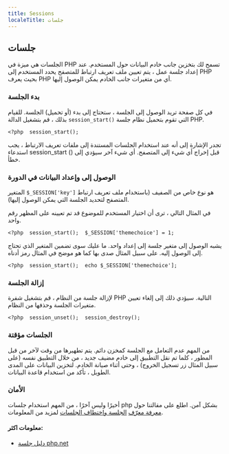 ```yaml
---
title: Sessions
localeTitle: جلسات
---
```

## جلسات

الجلسات هي ميزة في PHP تسمح لك بتخزين جانب خادم البيانات حول المستخدم. عند إعداد جلسة عمل ، يتم تعيين ملف تعريف ارتباط للمتصفح يحدد المستخدم إلى PHP بحيث يعرف PHP أي من متغيرات جانب الخادم يمكن الوصول إليها.

### بدء الجلسة

في كل صفحة تريد الوصول إلى الجلسة ، ستحتاج إلى بدء (أو تحميل) الجلسة. للقيام بذلك ، قم بتشغيل الدالة `session_start()` التي تقوم بتحميل نظام جلسة PHP.

 `<?php 
 session_start(); 
` 

تجدر الإشارة إلى أنه عند استخدام الجلسات المستندة إلى ملفات تعريف الارتباط ، يجب استدعاء session\_start () قبل إخراج أي شيء إلى المتصفح. أي شيء آخر سيؤدي إلى خطأ.

### الوصول إلى وإعداد البيانات في الدورة

المتغير `$_SESSION['key']` هو نوع خاص من الصفيف (باستخدام ملف تعريف ارتباط المتصفح لتحديد الجلسة التي يمكن الوصول إليها).

في المثال التالي ، ترى أن اختيار المستخدم للموضوع قد تم تعيينه على المظهر رقم واحد.

 `<?php 
 session_start(); 
 $_SESSION['themechoice'] = 1; 
` 

يشبه الوصول إلى متغير جلسة إلى إعداد واحد. ما عليك سوى تضمين المتغير الذي تحتاج إلى الوصول إليه. على سبيل المثال صدى بها كما هو موضح في المثال رمز أدناه.

 `<?php 
 session_start(); 
 echo $_SESSION['themechoice']; 
` 

### إزالة الجلسة

لإزالة جلسة من النظام ، قم بتشغيل شفرة PHP التالية. سيؤدي ذلك إلى إلغاء تعيين متغيرات الجلسة وحذفها من النظام.

 `<?php 
 session_unset(); 
 session_destroy(); 
` 

### الجلسات مؤقتة

من المهم عدم التعامل مع الجلسة كمخزن دائم. يتم تطهيرها من وقت لآخر من قبل المطور ، كلما تم نقل التطبيق إلى خادم مضيف جديد ، من خلال التطبيق نفسه (على سبيل المثال زر تسجيل الخروج) ، وحتى أثناء صيانة الخادم. لتخزين البيانات على المدى الطويل ، تأكد من استخدام قاعدة البيانات.

### الأمان

أخيرًا وليس آخرًا ، من المهم استخدام جلسات php بشكل آمن. اطلع على مقالتنا حول [معرفة معرّف](/php/security/session-identifier-acquirement) [الجلسة واختطاف الجلسات](/php/security/session-hijacking) لمزيد من المعلومات.

#### معلومات اكثر:

*   [دليل جلسة php.net](https://secure.php.net/manual/en/book.session.php)